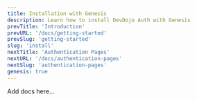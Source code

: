 ```yaml
---
title: Installation with Genesis
description: Learn how to install DevDojo Auth with Genesis
prevTitle: 'Introduction'
prevURL: '/docs/getting-started'
prevSlug: 'getting-started'
slug: 'install'
nextTitle: 'Authentication Pages'
nextURL: '/docs/authentication-pages'
nextSlug: 'authentication-pages'
genesis: true
---
```


Add docs here...